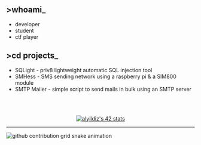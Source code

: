 ## >whoami_
- developer
- student
- ctf player
## >cd projects_
- SQLight - priv8 lightweight automatic SQL injection tool
- SMHess - SMS sending network using a raspberry pi & a SIM800 module
- SMTP Mailer - simple script to send mails in bulk using an SMTP server
<br />
<br />
<p align="center">
<a href="https://github.com/JaeSeoKim/badge42"><img src="https://badge42.vercel.app/api/v2/clhon4amn008708mm8z1uam2c/stats?cursusId=21&coalitionId=46" alt="alyildiz's 42 stats" /></a></p>

---

<picture>
  <source media="(prefers-color-scheme: dark)" srcset="https://raw.githubusercontent.com/shindroid/shindroid/output/github-contribution-grid-snake-dark.svg">
  <source media="(prefers-color-scheme: light)" srcset="https://raw.githubusercontent.com/shindroid/shindroid/output/github-contribution-grid-snake.svg">
  <img alt="github contribution grid snake animation" src="https://raw.githubusercontent.com/shindroid/shindroid/output/github-contribution-grid-snake.svg">
</picture>
